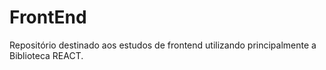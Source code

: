 # FrontEnd

Repositório destinado aos estudos de frontend utilizando principalmente a Biblioteca REACT.
